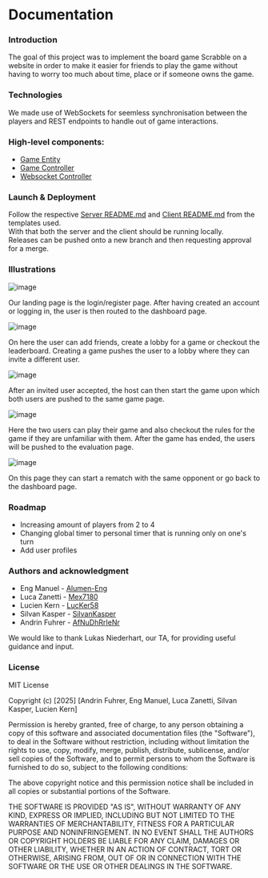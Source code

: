# Documentation

### Introduction

The goal of this project was to implement the board game Scrabble on a website in order to make it easier for friends to play the game without having to worry too much about time, place or if someone owns the game.

### Technologies

We made use of WebSockets for seemless synchronisation between the players and REST endpoints to handle out of game interactions.

### High-level components: 
* [Game Entity](https://github.com/AfNuDhRrIeNr/sopra-fs25-group-33-server/blob/main/src/main/java/ch/uzh/ifi/hase/soprafs24/entity/Game.java)
* [Game Controller](https://github.com/AfNuDhRrIeNr/sopra-fs25-group-33-server/blob/main/src/main/java/ch/uzh/ifi/hase/soprafs24/controller/GameController.java)
* [Websocket Controller](https://github.com/AfNuDhRrIeNr/sopra-fs25-group-33-server/blob/main/src/main/java/ch/uzh/ifi/hase/soprafs24/websocket/WebSocketController.java)

### Launch & Deployment
Follow the respective [Server README.md](https://github.com/HASEL-UZH/sopra-fs25-template-server/blob/main/README.md) and [Client README.md](https://github.com/HASEL-UZH/sopra-fs25-template-client) from the templates used. <br>
With that both the server and the client should be running locally. <br>
Releases can be pushed onto a new branch and then requesting approval for a merge.

### Illustrations 

![image](https://github.com/user-attachments/assets/04ef2957-d364-4f92-9a48-791a6e869be4)

Our landing page is the login/register page. After having created an account or logging in, the user is then routed to the dashboard page.

![image](https://github.com/user-attachments/assets/8476ed66-d9b8-41fe-baa6-cbdf895007e6)

On here the user can add friends, create a lobby for a game or checkout the leaderboard. Creating a game pushes the user to a lobby where they can invite a different user.

![image](https://github.com/user-attachments/assets/d4df77d2-cceb-4f6d-b14e-488fd6421c07)

After an invited user accepted, the host can then start the game upon which both users are pushed to the same game page. 

![image](https://github.com/user-attachments/assets/caf40bb0-d8df-430d-b8ce-736cc74e83fb)

Here the two users can play their game and also checkout the rules for the game if they are unfamiliar with them. After the game has ended, the users will be pushed to the evaluation page.

![image](https://github.com/user-attachments/assets/edd443ff-9332-48b5-b158-65b9313d59b3)

On this page they can start a rematch with the same opponent or go back to the dashboard page.

### Roadmap
* Increasing amount of players from 2 to 4
* Changing global timer to personal timer that is running only on one's turn
* Add user profiles

### Authors and acknowledgment
* Eng Manuel - [Alumen-Eng](https://github.com/Alumen-Eng)
* Luca Zanetti - [Mex7180](https://github.com/Mex7180)
* Lucien Kern - [LucKer58](https://github.com/LucKer58)
* Silvan Kasper - [SilvanKasper](https:://github.com/SilvanKasper)
* Andrin Fuhrer - [AfNuDhRrIeNr](https://github.com/AfNuDhRrIeNr)

We would like to thank Lukas Niederhart, our TA, for providing useful guidance and input.

### License
MIT License

Copyright (c) [2025] [Andrin Fuhrer, Eng Manuel, Luca Zanetti, Silvan Kasper, Lucien Kern]

Permission is hereby granted, free of charge, to any person obtaining a copy
of this software and associated documentation files (the "Software"), to deal
in the Software without restriction, including without limitation the rights
to use, copy, modify, merge, publish, distribute, sublicense, and/or sell
copies of the Software, and to permit persons to whom the Software is
furnished to do so, subject to the following conditions:

The above copyright notice and this permission notice shall be included in all
copies or substantial portions of the Software.

THE SOFTWARE IS PROVIDED "AS IS", WITHOUT WARRANTY OF ANY KIND, EXPRESS OR
IMPLIED, INCLUDING BUT NOT LIMITED TO THE WARRANTIES OF MERCHANTABILITY,
FITNESS FOR A PARTICULAR PURPOSE AND NONINFRINGEMENT. IN NO EVENT SHALL THE
AUTHORS OR COPYRIGHT HOLDERS BE LIABLE FOR ANY CLAIM, DAMAGES OR OTHER
LIABILITY, WHETHER IN AN ACTION OF CONTRACT, TORT OR OTHERWISE, ARISING FROM,
OUT OF OR IN CONNECTION WITH THE SOFTWARE OR THE USE OR OTHER DEALINGS IN THE
SOFTWARE.
